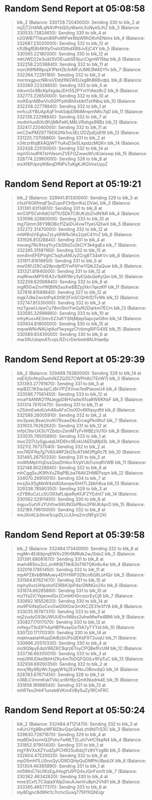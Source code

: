 
# Random Send Report at 05:08:58
> blk_2 (Balance: 330728.72040000): Sending 330 to blk_2 at mjZjTZrtAMLqN4VPrbQGyWamLXxNyeSJhZ
> blk_3 (Balance: 330535.73824610): Sending 330 to blk_4 at n2GWB7ThbamB9PoMtFekWqWRhD6vhENimx
> blk_4 (Balance: 332687.23020000): Sending 332 to blk_12 at n1UBqjfE8t4KtfpTnshXSthdXB9JvEjC4Y
> blk_5 (Balance: 330565.22180000): Sending 330 to blk_12 at mkUWD22e3udz5VDEuabSE9jucCigmW15bp
> blk_6 (Balance: 332258.22038840): Sending 332 to blk_11 at mzn3t9fMWpojX1PkHZb3nMFJUM63M4SYfv
> blk_7 (Balance: 332264.72291160): Sending 332 to blk_3 at mxrmxgpucNRnsVDdd1NGWEUxgBhB6BvdpL
> blk_8 (Balance: 333369.22328850): Sending 333 to blk_5 at mkvmGc9BcKpfzgdaJDH3S2PYxtYtAez8cZ
> blk_9 (Balance: 332773.22650000): Sending 332 to blk_10 at mzKEqnMBwVio5GPFpthBit4xkibtTsHNbq
> blk_10 (Balance: 332208.22778840): Sending 332 to blk_1 at mrfcuXYBUApXqF1mASdpD98iMmpmNKv7qD
> blk_11 (Balance: 332138.22298840): Sending 332 to blk_7 at mvdnHux6iXcBfJjMkFeKLM8LVRshgs9RBz
> blk_12 (Balance: 332417.22040000): Sending 332 to blk_11 at mrC2wPMZ8TT6D62Kk1ns3ELi2DZjuEjoEW
> blk_13 (Balance: 331225.73708860): Sending 331 to blk_2 at n34rzr6tqBXAQjWTYuAxD3e5LkpdzcMQKn
> blk_14 (Balance: 332428.22510000): Sending 332 to blk_14 at mph5UodPATkHVeomZVEFGZwwoWU4Ueixwp
> blk_15 (Balance: 328774.22960000): Sending 328 to blk_8 at msXf6PJprqW8oqDfNPx7uKgKJKGVnxUypZ

# Random Send Report at 05:19:21
> blk_2 (Balance: 329941.81330000): Sending 329 to blk_5 at n1szF6G6fmqFSoZupvFChfjoriKsLDVieL
> blk_3 (Balance: 331391.83114610): Sending 331 to blk_6 at mrG3P5Cxh9dG1dTfUSDkTC8UKzbZhdN1kR
> blk_4 (Balance: 333598.32880000): Sending 333 to blk_10 at mg7Qmm36Y9BDBicf1ZaiDU4vwTfyeUQ5wX
> blk_5 (Balance: 332272.31470000): Sending 332 to blk_12 at mtWBnjViEgbxZzLyii6W9u1Ax2zjdC4YnZ
> blk_6 (Balance: 331926.81328840): Sending 331 to blk_4 at msoeg7Rs1HzqYcyCbS6dZo2kCiY3k4gqEa
> blk_7 (Balance: 332265.31581160): Sending 332 to blk_15 at mm4hnEFEPVghC1sqfuANUyZCrg8T34sKVv
> blk_8 (Balance: 331911.81618850): Sending 331 to blk_5 at mwG6fJZ8CqQ9pvdpfDYwFbYwYQtk22aQuw
> blk_9 (Balance: 331321.81940000): Sending 331 to blk_12 at mqRhwxMP1HEA2v1b6R1Nry3yEQdxQeKyQm
> blk_10 (Balance: 332208.82068840): Sending 332 to blk_6 at mgR5GwZnnfWjBtNSsuXwBBZpjXkn7qezKP
> blk_11 (Balance: 327818.81588840): Sending 327 to blk_12 at mgk7J8eZwcktPq43X8f2Fin5CQHh1DTvWk
> blk_12 (Balance: 332747.81330000): Sending 332 to blk_3 at mzTgxwUJqwCy78on5miYwQyN2Dqrkm7ECm
> blk_13 (Balance: 333595.32998860): Sending 333 to blk_10 at mhyKuxxAEGmvS23sKYSNjMjep5apcjwG6m
> blk_14 (Balance: 330934.81800000): Sending 330 to blk_15 at mqoeWNvNAUqtAof1wysgzCfvbmgRiFG4XE
> blk_15 (Balance: 330569.83430000): Sending 330 to blk_6 at mw39UcbqmATcvpLRZrcrDerbmh8NJHae6p

# Random Send Report at 05:29:39
> blk_2 (Balance: 329489.76380000): Sending 329 to blk_14 at mjEXjSnNrpDuohiNZZQZG7CWPHAUTEnW7j
> blk_3 (Balance: 331393.27791670): Sending 331 to blk_5 at mpBZC1K5wJqiCJ6ri7PZXVow7edPasoxU4
> blk_4 (Balance: 333596.77561450): Sending 333 to blk_12 at moaY4ANW211NJegpD8HVadwXfoa8W6KNsF
> blk_5 (Balance: 331314.76151470): Sending 331 to blk_11 at n2SdmEwkdUxh48oAFsCtsiXDv6Kfqsydfd
> blk_6 (Balance: 332589.26005910): Sending 332 to blk_2 at mv2pxeLBswUnvKi7RxawDkcErcegPkoWu1
> blk_7 (Balance: 331933.76262620): Sending 331 to blk_12 at mfpC9srUX3UYZbdzvZenMTyFvWBEzVJ1Gr
> blk_8 (Balance: 333035.76505890): Sending 333 to blk_1 at mucZD7UySgjuaqUXD6hc9EokUAEDqMjd3L
> blk_9 (Balance: 332112.76737040): Sending 332 to blk_2 at mo7RDFRq7g7V6G4RP2kGScATkM3ffgRz7E
> blk_10 (Balance: 331465.26750330): Sending 331 to blk_5 at msWbMphYqDssQssDHAorXVpYUbTumqRVWB
> blk_11 (Balance: 332148.80228840): Sending 332 to blk_6 at mhCggSxJK9fhXsZRqPBLbaT6AVZHMEPyqm
> blk_12 (Balance: 334070.26910010): Sending 334 to blk_7 at mrzj5xX5gNkW4stdGAsnqw5hH7L2bbh8xa
> blk_13 (Balance: 329338.78580350): Sending 329 to blk_3 at n2YB8uCzLcSU393afLdpeRyKfJFZYEdnt7
> blk_14 (Balance: 330562.52911450): Sending 330 to blk_6 at mguvGutVFJYUVhwS6UNGbPBov2P8UKAprD
> blk_15 (Balance: 332189.79610000): Sending 332 to blk_8 at mnJXnKLb3mw1cupDLUJUins2nrzNFgV2Xt

# Random Send Report at 05:39:58
> blk_2 (Balance: 332484.17340000): Sending 332 to blk_8 at mgMrr4Ei8ibjvq6WXv29fr6MRdk2wJSde2
> blk_3 (Balance: 331391.68081670): Sending 331 to blk_8 at mwh4RSnu2cLJmMt9jTNt4i3sTW7QKo6c4w
> blk_4 (Balance: 332018.17851450): Sending 332 to blk_11 at mpAPZ8vbBNMuwy4DYHWP3ZKcn6Q8LoHQir
> blk_5 (Balance: 331564.67621470): Sending 331 to blk_15 at mphy6xzUiHpohd1ZiR9A3pP4srDNNGo2Xo
> blk_6 (Balance: 331674.66285890): Sending 331 to blk_10 at mz1YaZiCYejeiwdQx2CmkKHGcvjorEyCj6
> blk_7 (Balance: 330692.16552620): Sending 330 to blk_14 at mx9PGiNqGoCxvGwDXKGw3mXtCZE31e3fYA
> blk_8 (Balance: 333035.16787370): Sending 333 to blk_3 at mj2zudyG93kUWUUEhvNMxz2uhwMwFe4BMi
> blk_9 (Balance: 330827.17017070): Sending 330 to blk_12 at mifegvTXoDFh4yHBP9vayGsiTtA7yTYYid
> blk_10 (Balance: 330720.17170330): Sending 330 to blk_14 at mqktnaataHAzpDAiBzbUPsQEKbF9T2uiqU
> blk_11 (Balance: 330696.20510330): Sending 330 to blk_4 at mz9Q9pyEdqV9RZ6C9qrz6ToyCPQBefFcUM
> blk_12 (Balance: 333736.66300010): Sending 333 to blk_3 at mqU99UDke9bhHZKy4m7bDQFQGiLv9FpTuC
> blk_13 (Balance: 332938.69260350): Sending 332 to blk_2 at mxxj1By9ByWc3ygejW1q2EsYNoJ3BovdqG
> blk_14 (Balance: 328783.67671450): Sending 328 to blk_1 at n3MLCVmmKskTVkLsri6H9jcQmKNixdrk4E
> blk_15 (Balance: 331858.18988540): Sending 331 to blk_13 at mhRTeo2HnF1unxb8VKm4VBy5uZy1RCnFRC

# Random Send Report at 05:50:24
> blk_2 (Balance: 332484.47121470): Sending 332 to blk_3 at n4UrUYg9BnzWFBiDbvQqxQAeLzhWdTrS3C
> blk_3 (Balance: 329630.72871670): Sending 329 to blk_4 at mq6De3xomiQ2Pshv7wMLT2Luh7vHC5kpN4
> blk_4 (Balance: 331852.97901400): Sending 331 to blk_1 at mgY8VXsXZYudZpPCHR25u6dzjYz9VYzg8b
> blk_5 (Balance: 332604.47520020): Sending 332 to blk_9 at mpD5mhf1LU5noQyUD9DQHpQuDMPhUBpdJX
> blk_6 (Balance: 331304.46385890): Sending 331 to blk_1 at mt5tNnC7sUWzEgJHegt1J9YQ4xJQnFxm1t
> blk_7 (Balance: 330362.46342620): Sending 330 to blk_4 at mne3CxfLTC3qtaXWpDwcAJwnVu8ph2Vh81
> blk_8 (Balance: 333365.46577370): Sending 333 to blk_8 at my8Dgnc9dWkt1c7rchcGuxq775FfXQNUgr
